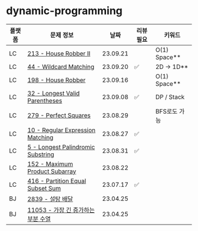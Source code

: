 # dynamic-programming
| 플랫폼  | 문제 정보                                                            | 날짜       | 리뷰 필요 | 키워드         |
|------|------------------------------------------------------------------|----------|-------|-------------|
| LC | [213 - House Robber II](https://leetcode.com/problems/house-robber-ii/) | 23.09.21 | | O(1) Space** |
| LC | [44 - Wildcard Matching](https://leetcode.com/problems/wildcard-matching/) | 23.09.20 | ✅ | 2D -> 1D** |
| LC | [198 - House Robber](https://leetcode.com/problems/house-robber/) | 23.09.16 | | O(1) Space** |
| LC | [32 - Longest Valid Parentheses](https://leetcode.com/problems/longest-valid-parentheses/) | 23.09.08 | ✅ | DP / Stack  |
| LC | [279 - Perfect Squares](https://leetcode.com/problems/perfect-squares/) | 23.08.29 | | BFS로도 가능    |
| LC | [10 - Regular Expression Matching](https://leetcode.com/problems/regular-expression-matching/) | 23.08.27 | ✅ |             |
| LC | [5 - Longest Palindromic Substring](https://leetcode.com/problems/longest-palindromic-substring/) | 23.08.31 | ✅ |             |
| LC | [152 - Maximum Product Subarray](https://leetcode.com/problems/maximum-product-subarray/) | 23.08.22 | |             |
| LC | [416 - Partition Equal Subset Sum](https://leetcode.com/problems/partition-equal-subset-sum/) | 23.07.17 | ✅ |             |
| BJ  | [2839 - 설탕 배달](https://www.acmicpc.net/problem/2839)             | 23.04.25 |  |             |
| BJ  | [11053 - 가장 긴 증가하는 부분 수열](https://www.acmicpc.net/problem/11053) | 23.04.25 | |
